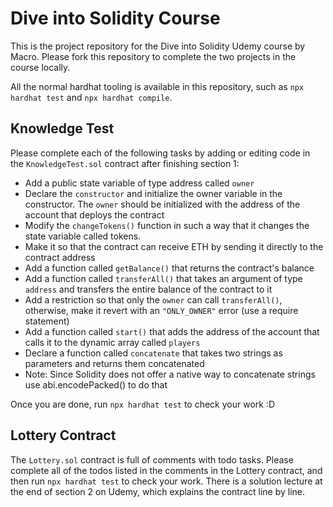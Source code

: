 # Dive into Solidity Course

This is the project repository for the Dive into Solidity Udemy course by Macro. 
Please fork this repository to complete the two projects in the course locally. 

All the normal hardhat tooling is available in this repository, such as `npx hardhat test` and `npx hardhat compile`.

## Knowledge Test

Please complete each of the following tasks by adding or editing code in the `KnowledgeTest.sol` contract after finishing section 1:

- Add a public state variable of type address called `owner`
- Declare the `constructor` and initialize the owner variable in the constructor. The `owner` should be initialized with the address of the account that deploys the contract
- Modify the `changeTokens()` function in such a way that it changes the state variable called tokens.
- Make it so that the contract can receive ETH by sending it directly to the contract address
- Add a function called `getBalance()` that returns the contract's balance
- Add a function called `transferAll()` that takes an argument of type `address` and transfers the entire balance of the contract to it
- Add a restriction so that only the `owner` can call `transferAll()`, otherwise, make it revert with an `"ONLY_OWNER"` error (use a require statement)
- Add a function called `start()` that adds the address of the account that calls it to the dynamic array called `players`
- Declare a function called `concatenate` that takes two strings as parameters and returns them concatenated
- Note: Since Solidity does not offer a native way to concatenate strings use abi.encodePacked() to do that

Once you are done, run `npx hardhat test` to check your work :D

## Lottery Contract

The `Lottery.sol` contract is full of comments with todo tasks. 
Please complete all of the todos listed in the comments in the Lottery contract, and then run `npx hardhat test` to check your work. 
There is a solution lecture at the end of section 2 on Udemy, which explains the contract line by line.